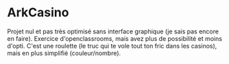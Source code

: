 # ArkCasino
 Projet nul et pas très optimisé sans interface graphique (je sais pas encore en faire). Exercice d'openclassrooms, mais avez plus de possibilité et moins d'opti. C'est une roulette (le truc qui te vole tout ton fric dans les casinos), mais en plus simplifié (couleur/nombre).
